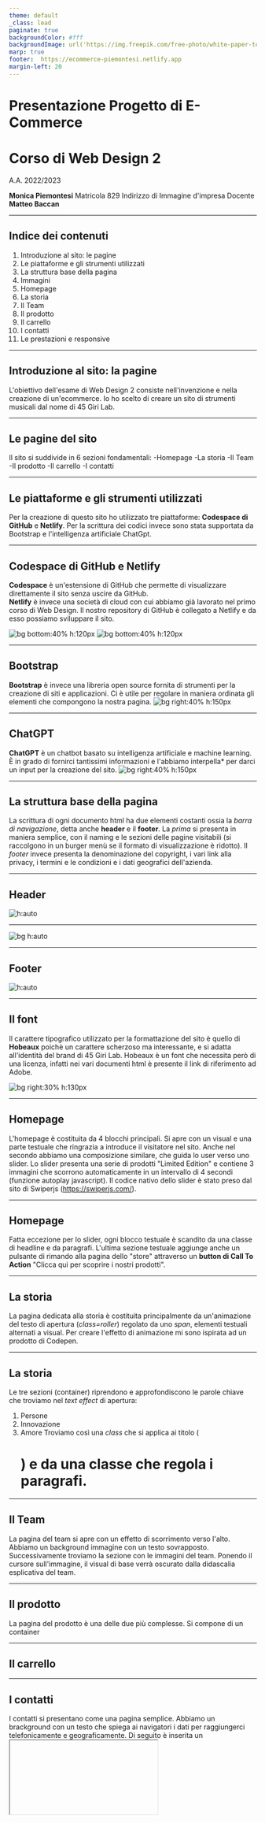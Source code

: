 ```yaml
---
theme: default
_class: lead
paginate: true
backgroundColor: #fff
backgroundImage: url('https://img.freepik.com/free-photo/white-paper-texture_1194-2324.jpg?w=1060&t=st=1695479454~exp=1695480054~hmac=1b3f0b0e02e2ec8fee572b8b46a3d8f13fa942549008a0c092d41aef3470e2d6')
marp: true
footer:  https://ecommerce-piemontesi.netlify.app
margin-left: 20
---
```


# Presentazione Progetto di E-Commerce

**Corso di Web Design 2**
=========================
A.A. 2022/2023

**Monica Piemontesi**
Matricola 829
Indirizzo di Immagine d'impresa
Docente **Matteo Baccan**




<!-- _paginate: false -->
<!-- _footer: "" -->
<!-- style: "
img[alt~='center'] {
  display: block;
  margin: 0 auto;
}
" -->

---

## Indice dei contenuti
1. Introduzione al sito: le pagine
2. Le piattaforme e gli strumenti utilizzati
3. La struttura base della pagina
4. Immagini
5. Homepage
6. La storia
7. Il Team
8. Il prodotto
9. Il carrello
10. I contatti
11. Le prestazioni e responsive

<!-- _paginate: false -->
<!-- _footer: "" -->
<!-- style: "
img[alt~='center'] {
  display: block;
  margin: 0 auto;
}
" -->
---

## Introduzione al sito: la pagine
L'obiettivo dell'esame di Web Design 2 consiste nell'invenzione e nella creazione di un'ecommerce.
Io ho scelto di creare un sito di strumenti musicali dal nome di 45 Giri Lab.

---
## Le pagine del sito
Il sito si suddivide in 6 sezioni fondamentali:
-Homepage
-La storia
-Il Team
-Il prodotto
-Il carrello
-I contatti

---
## Le piattaforme e gli strumenti utilizzati
Per la creazione di questo sito ho utilizzato tre piattaforme: **Codespace di GitHub** e **Netlify**.
Per la scrittura dei codici invece sono stata supportata da Bootstrap e l'intelligenza artificiale ChatGpt.

---
## Codespace di GitHub e Netlify

**Codespace** è un'estensione di GitHub che permette di visualizzare direttamente il sito senza uscire da GitHub.  
**Netlify** è invece una società di cloud con cui abbiamo già lavorato nel primo corso di Web Design. Il nostro repository di GitHub è collegato a Netlify e da esso possiamo sviluppare il sito.

![bg bottom:40% h:120px](immagini/github.png)
![bg bottom:40% h:120px](immagini/net.png) 

---
## Bootstrap
**Bootstrap** è invece una libreria open source fornita di strumenti per la creazione di siti e applicazioni.
Ci è utile per regolare in maniera ordinata gli elementi che compongono la nostra pagina.
![bg right:40% h:150px](immagini/Bootstrap_logo.svg.png)

---
## ChatGPT

**ChatGPT** è un chatbot basato su intelligenza artificiale e machine learning. È in grado di fornirci tantissimi informazioni e l'abbiamo interpella* per darci un input per la creazione del sito.
![bg right:40% h:150px](immagini/ChatGPT_logo.svg.png)

---
## La struttura base della pagina
La scrittura di ogni documento html ha due elementi costanti ossia la *barra di navigazione*, detta anche **header** e il **footer**.
La *prima* si presenta in maniera semplice, con il naming e le sezioni delle pagine visitabili (si raccolgono in un burger menù se il formato di visualizzazione è ridotto).
Il *footer* invece presenta la denominazione del copyright, i vari link alla privacy, i termini e le condizioni e i dati geografici dell'azienda.

---
## Header
![h:auto](immagini/header.jpg)

---
![bg h:auto](immagini/headhtml.jpg)

---
## Footer
![h:auto](immagini/footer.jpg)

---

## Il font
Il carattere tipografico utilizzato per la formattazione del sito è quello di **Hobeaux** poichè un carattere scherzoso ma interessante, e si adatta all'identità del brand di 45 Giri Lab.
Hobeaux è un font che necessita però di una licenza, infatti nei vari documenti html è presente il link di riferimento ad Adobe.
 <!-- Collegamento ad licenza Adobe Fonts -->
  <link rel="stylesheet" href="https://use.typekit.net/swk3feg.css">

![bg right:30% h:130px](immagini/hobeaux.png)

---
## Homepage
L'homepage è costituita da 4 blocchi principali.
Si apre con un visual e una parte testuale che ringrazia a introduce il visitatore nel sito. Anche nel secondo abbiamo una composizione similare, che guida lo user verso uno slider. 
Lo slider presenta una serie di prodotti "Limited Edition" e contiene 3 immagini che scorrono automaticamente in un intervallo di 4 secondi (funzione autoplay javascript).
Il codice nativo dello slider è stato preso dal sito di Swiperjs (https://swiperjs.com/).

---
## Homepage
Fatta eccezione per lo slider, ogni blocco testuale è scandito da una classe di headline e da paragrafi.
L'ultima sezione testuale aggiunge anche un pulsante di rimando alla pagina dello "store" attraverso un **button di Call To Action** "Clicca qui per scoprire i nostri prodotti".

---
## La storia
La pagina dedicata alla storia è costituita principalmente da un'animazione del testo di apertura (*class=roller*) regolato da uno *span*, elementi testuali alternati a visual.
Per creare l'effetto di animazione mi sono ispirata ad un prodotto di Codepen.

---
## La storia
Le tre sezioni (container) riprendono e approfondiscono le parole chiave che troviamo nel *text effect* di apertura:
1. Persone
2. Innovazione
3. Amore
Troviamo così una *class* che si applica ai titolo (<h1 class="TitoliAboutUs">) e da una classe che regola i paragrafi.

---
## Il Team
La pagina del team si apre con un effetto di scorrimento verso l'alto.
Abbiamo un background immagine con un testo sovrapposto.
Successivamente troviamo la sezione con le immagini del team. Ponendo il cursore sull'immagine, il visual di base verrà oscurato dalla didascalia esplicativa del team.

---
## Il prodotto
La pagina del prodotto è una delle due più complesse.
Si compone di un container 

---
## Il carrello
---
## I contatti
I contatti si presentano come una pagina semplice. Abbiamo un brackground con un testo che spiega ai navigatori i dati per raggiungerci telefonicamente e geograficamente. 
Di seguito è inserita un **<iframe>** che incorporare la mappa geografica della sede.
Il footer è ridotto rispetto alle altre pagine per non essere ridondanti nelle informazioni. Contiene infatti solo i **link utili**, il box per l'iscrizione alla newsletter e la barra conclusiva con il mark del copyright e dei diritti.

---
## Le prestazioni e responsive
